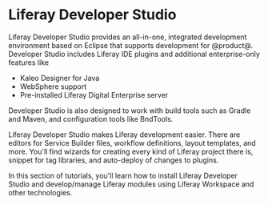 # Liferay Developer Studio

Liferay Developer Studio provides an all-in-one, integrated development
environment based on Eclipse that supports development for @product@. Developer
Studio includes Liferay IDE plugins and additional enterprise-only features like

- Kaleo Designer for Java
- WebSphere support
- Pre-installed Liferay Digital Enterprise server

Developer Studio is also designed to work with build tools such as Gradle and
Maven, and configuration tools like BndTools.

Liferay Developer Studio makes Liferay development easier. There are editors for
Service Builder files, workflow definitions, layout templates, and more. You'll
find wizards for creating every kind of Liferay project there is, snippet for
tag libraries, and auto-deploy of changes to plugins.

In this section of tutorials, you'll learn how to install Liferay Developer
Studio and develop/manage Liferay modules using Liferay Workspace and other
technologies.
